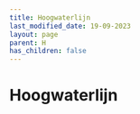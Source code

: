 ```yaml
---
title: Hoogwaterlijn
last_modified_date: 19-09-2023
layout: page
parent: H
has_children: false
---
```


Hoogwaterlijn
=============

